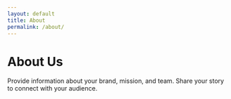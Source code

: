 ```yaml
---
layout: default
title: About
permalink: /about/
---
```


# About Us

Provide information about your brand, mission, and team. Share your story to connect with your audience.
